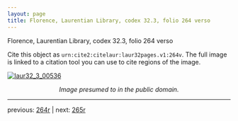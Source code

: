 ```yaml
---
layout: page
title: Florence, Laurentian Library, codex 32.3, folio 264 verso
---
```


Florence, Laurentian Library, codex 32.3, folio 264 verso

Cite this object as `urn:cite2:citelaur:laur32pages.v1:264v`.  The full image is linked to a citation tool you can use to cite regions of the image.

[![laur32_3_00536](http://www.homermultitext.org/iipsrv?IIIF=/project/homer/pyramidal/deepzoom/citelaur/laur32imgs/v1/laur32_3_00536.tif/full/800,/0/default.jpg)](http://www.homermultitext.org/ict2/?urn=urn:cite2:citelaur:laur32imgs.v1:laur32_3_00536) 

<p style="text-align: center; font-style: italic;">Image presumed to in the public domain.</p>

---

previous: [264r](../264r/) | next: [265r](../265r/)